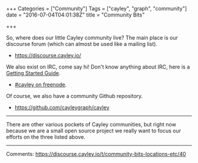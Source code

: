 +++
Categories = ["Community"]
Tags = ["cayley", "graph", "community"]
date = "2016-07-04T04:01:38Z"
title = "Community Bits"

+++

So, where does our little Cayley community live?  The main place is our 
discourse forum (which can almost be used like a mailing list).

- https://discourse.cayley.io/

We also exist on IRC, come say hi!  Don't know anything about IRC, here is a [Getting Started Guide](http://richard.esplins.org/siwi/2011/07/08/getting-started-freenode-irc/).

- [#cayley on freenode](irc://irc.freenode.net/cayley).  

Of course, we also have a community Github repository.

- https://github.com/cayleygraph/cayley

----

There are other various pockets of Cayley communities, but right now because we are a small open source project we really want to focus our efforts on the three listed above. 

--- 

Comments: https://discourse.cayley.io/t/community-bits-locations-etc/40
